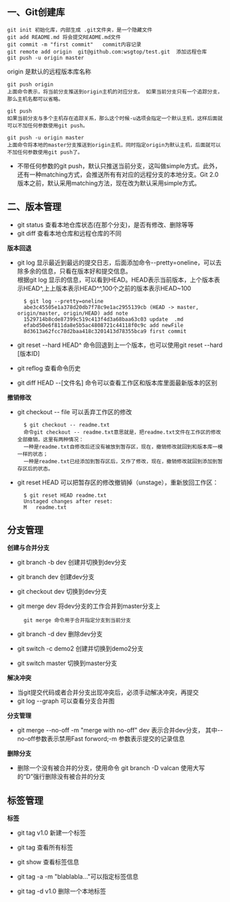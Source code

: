 ## 一、Git创建库

    git init 初始化库，内部生成 .git文件夹，是一个隐藏文件
    git add README.md 将会提交README.md文件
    git commit -m "first commit"   commit内容记录
    git remote add origin  git@github.com:wsgtop/test.git  添加远程仓库
    git push -u origin master

origin 是默认的远程版本库名称 

	git push origin
	上面命令表示，将当前分支推送到origin主机的对应分支。 如果当前分支只有一个追踪分支，那么主机名都可以省略。 
	
	git push 
	如果当前分支与多个主机存在追踪关系，那么这个时候-u选项会指定一个默认主机，这样后面就可以不加任何参数使用git push。
	
	git push -u origin master 
	上面命令将本地的master分支推送到origin主机，同时指定origin为默认主机，后面就可以不加任何参数使用git push了。

- 不带任何参数的git push，默认只推送当前分支，这叫做simple方式。此外，还有一种matching方式，会推送所有有对应的远程分支的本地分支。Git 2.0版本之前，默认采用matching方法，现在改为默认采用simple方式。

## 二、版本管理

- git status 查看本地仓库状态(在那个分支)，是否有修改、删除等等
- git diff   查看本地仓库和远程仓库的不同

**版本回退**

- git log 显示最近到最远的提交日志，后面添加命令--pretty=oneline，可以去除多余的信息，只看在版本好和提交信息。		
根据git log 显示的信息，可以看到HEAD。HEAD表示当前版本，上个版本表示HEAD^,上上版本表示HEAD^^,100个之前的版本表示HEAD~100

		$ git log --pretty=oneline
		abe3c45505e1a378d20db7f78c9e1ac2955139cb (HEAD -> master, origin/master, origin/HEAD) add note
		1529714b8cde87399c519c413f4d3a68baa63c03 update  .md
		efabd50e6f811da8e5b5ac4808721c44118f0c9c add newFile
		8d3613a62fcc78d2baa418c3201413d78355bca9 first commit

- git reset --hard HEAD^ 命令回退到上一个版本，也可以使用git reset --hard [版本ID]
- git reflog    查看命令历史
- git diff HEAD --[文件名] 命令可以查看工作区和版本库里面最新版本的区别

**撤销修改**

- git checkout -- file 可以丢弃工作区的修改

		$ git checkout -- readme.txt
		命令git checkout -- readme.txt意思就是，把readme.txt文件在工作区的修改全部撤销，这里有两种情况：
		一种是readme.txt自修改后还没有被放到暂存区，现在，撤销修改就回到和版本库一模一样的状态；	
		一种是readme.txt已经添加到暂存区后，又作了修改，现在，撤销修改就回到添加到暂存区后的状态。

- git reset HEAD <file>可以把暂存区的修改撤销掉（unstage），重新放回工作区：

		$ git reset HEAD readme.txt
		Unstaged changes after reset:
		M	readme.txt

## 分支管理

**创建与合并分支**

- git branch -b dev 创建并切换到dev分支
- git branch dev  创建dev分支
- git checkout dev 切换到dev分支
- git merge dev 将dev分支的工作合并到master分支上    

		git merge 命令用于合并指定分支到当前分支

- git branch -d dev 删除dev分支

- git switch -c demo2 创建并切换到demo2分支
- git switch master 切换到master分支

**解决冲突**

- 当git提交代码或者合并分支出现冲突后，必须手动解决冲突，再提交
- git log --graph 可以查看分支合并图

**分支管理**

- git merge --no-off -m "merge with no-off" dev 表示合并dev分支， 其中--no-off参数表示禁用Fast forword;-m 参数表示提交的记录信息

**删除分支**
- 删除一个没有被合并的分支，使用命令 git branch -D valcan 使用大写的“D”强行删除没有被合并的分支

## 标签管理

**标签**

- git tag v1.0 新建一个标签
- git tag 查看所有标签
- git show <tagname>查看标签信息 
- git tag -a <tagname> -m "blablabla..."可以指定标签信息

- git tag -d v1.0 删除一个本地标签
